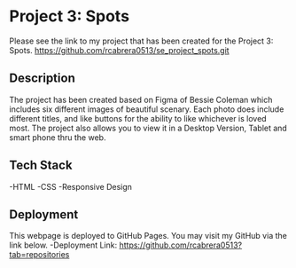 # Project 3: Spots

Please see the link to my project that has been created for the Project 3: Spots. 
https://github.com/rcabrera0513/se_project_spots.git

## Description 

The project has been created based on Figma of Bessie Coleman which includes six different images of beautiful scenary. Each photo does include different titles, and like buttons for the ability to like whichever is loved most. The project also allows you to view it in a Desktop Version, Tablet and smart phone thru the web. 

## Tech Stack

-HTML
-CSS
-Responsive Design

## Deployment

This webpage is deployed to GitHub Pages. You may visit my GitHub via the link below. 
-Deployment Link: https://github.com/rcabrera0513?tab=repositories